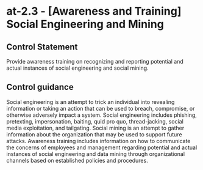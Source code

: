 # at-2.3 - \[Awareness and Training\] Social Engineering and Mining

## Control Statement

Provide awareness training on recognizing and reporting potential and actual instances of social engineering and social mining.

## Control guidance

Social engineering is an attempt to trick an individual into revealing information or taking an action that can be used to breach, compromise, or otherwise adversely impact a system. Social engineering includes phishing, pretexting, impersonation, baiting, quid pro quo, thread-jacking, social media exploitation, and tailgating. Social mining is an attempt to gather information about the organization that may be used to support future attacks. Awareness training includes information on how to communicate the concerns of employees and management regarding potential and actual instances of social engineering and data mining through organizational channels based on established policies and procedures.
